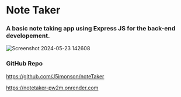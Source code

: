 # Note Taker

### A basic note taking app using Express JS for the back-end developement.

![Screenshot 2024-05-23 142608](https://github.com/J5imonson/noteTaker/assets/158312820/43a22ec8-8e35-4d85-946e-0678867899eb)

### GitHub Repo

https://github.com/J5imonson/noteTaker

https://notetaker-pw2m.onrender.com
